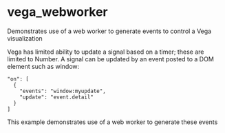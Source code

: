 # vega_webworker
Demonstrates use of a web worker to generate events to control a Vega visualization

Vega has limited ability to update a signal based on a timer; these are limited to Number. A signal
can be updated by an event posted to a DOM element such as window:
````
"on": [
  {
    "events": "window:myupdate",
    "update": "event.detail"
  }
]
````
This example demonstrates use of a web worker to generate these events
